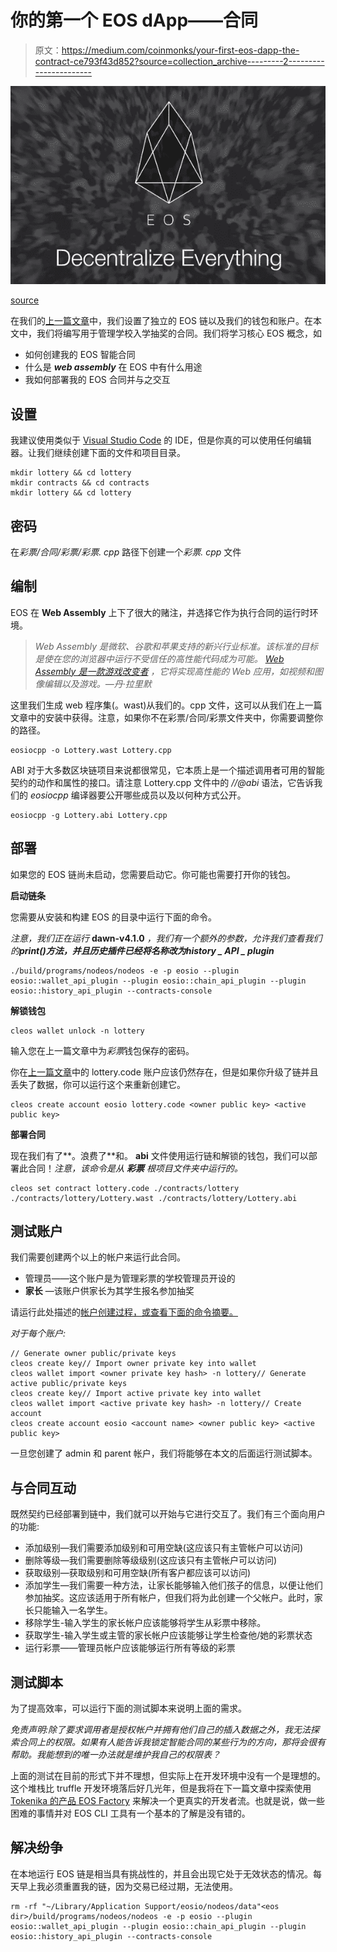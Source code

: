 # 你的第一个 EOS dApp——合同

> 原文：<https://medium.com/coinmonks/your-first-eos-dapp-the-contract-ce793f43d852?source=collection_archive---------2----------------------->

![](img/0d631cd3a85debf5c56bf7bcbece7fae.png)

[source](https://themerkle.com/eos-io-announces-major-updates-to-project/)

在我们的[上一篇文章](/coinmonks/your-first-eos-dapp-the-setup-dde55d3dcfb7)中，我们设置了独立的 EOS 链以及我们的钱包和账户。在本文中，我们将编写用于管理学校入学抽奖的合同。我们将学习核心 EOS 概念，如

*   如何创建我的 EOS 智能合同
*   什么是 ***web assembly*** 在 EOS 中有什么用途
*   我如何部署我的 EOS 合同并与之交互

## 设置

我建议使用类似于 [Visual Studio Code](https://code.visualstudio.com/) 的 IDE，但是你真的可以使用任何编辑器。让我们继续创建下面的文件和项目目录。

```
mkdir lottery && cd lottery
mkdir contracts && cd contracts
mkdir lottery && cd lottery
```

## 密码

在*彩票/合同/彩票/彩票. cpp* 路径下创建一个*彩票. cpp* 文件

## 编制

EOS 在 **Web Assembly** 上下了很大的赌注，并选择它作为执行合同的运行时环境。

> *Web Assembly 是微软、谷歌和苹果支持的新兴行业标准。该标准的目标是使在您的浏览器中运行不受信任的高性能代码成为可能。* [*Web Assembly 是一款游戏改变者*](/mozilla-tech/why-webassembly-is-a-game-changer-for-the-web-and-a-source-of-pride-for-mozilla-and-firefox-dda80e4c43cb) *，它将实现高性能的 Web 应用，如视频和图像编辑以及游戏。—丹·拉里默*

这里我们生成 web 程序集(。wast)从我们的。cpp 文件，这可以从我们在上一篇文章中的安装中获得。注意，如果你不在彩票/合同/彩票文件夹中，你需要调整你的路径。

```
eosiocpp -o Lottery.wast Lottery.cpp
```

ABI 对于大多数区块链项目来说都很常见，它本质上是一个描述调用者可用的智能契约的动作和属性的接口。请注意 Lottery.cpp 文件中的 *//@abi* 语法，它告诉我们的 *eosiocpp* 编译器要公开哪些成员以及以何种方式公开。

```
eosiocpp -g Lottery.abi Lottery.cpp
```

## 部署

如果您的 EOS 链尚未启动，您需要启动它。你可能也需要打开你的钱包。

**启动链条**

您需要从安装和构建 EOS 的目录中运行下面的命令。

*注意，我们正在运行* **dawn-v4.1.0** *，我们有一个额外的参数，允许我们查看我们的****print()****方法，并且历史插件已经将名称改为****history _ API _ plugin***

```
./build/programs/nodeos/nodeos -e -p eosio --plugin eosio::wallet_api_plugin --plugin eosio::chain_api_plugin --plugin eosio::history_api_plugin --contracts-console
```

**解锁钱包**

```
cleos wallet unlock -n lottery
```

输入您在上一篇文章中为*彩票*钱包保存的密码。

你在[上一篇文章](/coinmonks/your-first-eos-dapp-the-setup-dde55d3dcfb7)中的 lottery.code 账户应该仍然存在，但是如果你升级了链并且丢失了数据，你可以运行这个来重新创建它。

```
cleos create account eosio lottery.code <owner public key> <active public key>
```

**部署合同**

现在我们有了**。浪费了**和。 **abi** 文件使用运行链和解锁的钱包，我们可以部署此合同！*注意，该命令是从* ***彩票*** *根项目文件夹中运行的。*

```
cleos set contract lottery.code ./contracts/lottery ./contracts/lottery/Lottery.wast ./contracts/lottery/Lottery.abi
```

## **测试账户**

我们需要创建两个以上的帐户来运行此合同。

*   管理员——这个账户是为管理彩票的学校管理员开设的
*   **家长** —该账户供家长为其学生报名参加抽奖

请运行此处描述的[帐户创建过程，或查看下面的命令摘要。](/coinmonks/your-first-eos-dapp-the-setup-dde55d3dcfb7)

*对于每个账户:*

```
// Generate owner public/private keys
cleos create key// Import owner private key into wallet
cleos wallet import <owner private key hash> -n lottery// Generate active public/private keys
cleos create key// Import active private key into wallet
cleos wallet import <active private key hash> -n lottery// Create account
cleos create account eosio <account name> <owner public key> <active public key>
```

一旦您创建了 admin 和 parent 帐户，我们将能够在本文的后面运行测试脚本。

## **与合同互动**

既然契约已经部署到链中，我们就可以开始与它进行交互了。我们有三个面向用户的功能:

*   添加级别—我们需要添加级别和可用空缺(这应该只有主管帐户可以访问)
*   删除等级—我们需要删除等级级别(这应该只有主管帐户可以访问)
*   获取级别—获取级别和可用空缺(所有客户都应该可以访问)
*   添加学生—我们需要一种方法，让家长能够输入他们孩子的信息，以便让他们参加抽奖。这应该适用于所有帐户，但我们将为此创建一个父帐户。此时，家长只能输入一名学生。
*   移除学生-输入学生的家长帐户应该能够将学生从彩票中移除。
*   获取学生-输入学生或主管的家长帐户应该能够让学生检查他/她的彩票状态
*   运行彩票——管理员帐户应该能够运行所有等级的彩票

## 测试脚本

为了提高效率，可以运行下面的测试脚本来说明上面的需求。

*免责声明:除了要求调用者是授权帐户并拥有他们自己的插入数据之外，我无法探索合同上的权限。如果有人能告诉我锁定智能合同的某些行为的方向，那将会很有帮助。我能想到的唯一办法就是维护我自己的权限表？*

上面的测试在目前的形式下并不理想，但实际上在开发环境中没有一个是理想的。这个堆栈比 truffle 开发环境落后好几光年，但是我将在下一篇文章中探索使用 [Tokenika 的产品 EOS Factory](https://eosprojects.org/projects/p/eosfactory/) 来解决一个更真实的开发者流。也就是说，做一些困难的事情并对 EOS CLI 工具有一个基本的了解是没有错的。

## 解决纷争

在本地运行 EOS 链是相当具有挑战性的，并且会出现它处于无效状态的情况。每天早上我必须重置我的链，因为交易已经过期，无法使用。

```
rm -rf "~/Library/Application Support/eosio/nodeos/data"<eos dir>/build/programs/nodeos/nodeos -e -p eosio --plugin eosio::wallet_api_plugin --plugin eosio::chain_api_plugin --plugin eosio::history_api_plugin --contracts-console
```